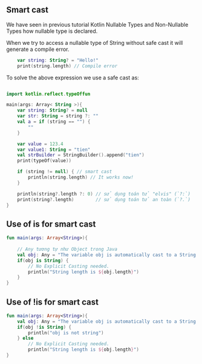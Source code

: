 
## Smart cast
We have seen in previous tutorial Kotlin Nullable Types and Non-Nullable Types how nullable type is declared.


When we try to access a nullable type of String without safe cast it will generate a compile error.
```kotlin
    var string: String? = "Hello!"  
    print(string.length) // Compile error  
```

To solve the above expression we use a safe cast as:
```kotlin

import kotlin.reflect.typeOffun

main(args: Array< String >){
    var string: String? = null
    var str: String = string ?: ""
    val a = if (string == "") {
        ""
    }

    var value = 123.4
    var value1: String = "tien"
    val strBuilder = StringBuilder().append("tien")
    print(typeOf(value))

    if (string != null) { // smart cast
        println(string.length) // It works now!
    }

    println(string?.length ?: 0) // sử dụng toán tử "elvis" (`?:`)
    print(string?.length)        // sử dụng toán tử an toàn (`?.`)
}
```

## Use of is for smart cast
```kotlin
fun main(args: Array<String>){  
    
    // Any tương tự như Object trong Java
    val obj: Any = "The variable obj is automatically cast to a String in this scope"  
    if(obj is String) {  
        // No Explicit Casting needed.  
        println("String length is ${obj.length}")  
    }  
}  
```

## Use of !is for smart cast
```kotlin
fun main(args: Array<String>){  
    val obj: Any = "The variable obj is automatically cast to a String in this scope"  
    if(obj !is String) {  
        println("obj is not string")
    } else  
        // No Explicit Casting needed.  
        println("String length is ${obj.length}")  
}  
```





